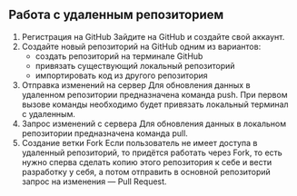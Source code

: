 ## Работа с удаленным репозиторием
1. Регистрация на GitHub
   Зайдите на GitHub и создайте свой аккаунт.
2. Создайте новый репозиторий на GitHub одним из вариантов:
   * создать репозиторий на терминале GitHub
   * привязать существующий локальный репозиторий
   * импортировать код из другого репозитория
3. Отправка изменений на сервер
   Для обновления данных в удаленном репозитории предназначена команда push.
   При первом вызове команды необходимо будет привязать локальный терминал с удаленным.
4. Запрос изменений с сервера
   Для обновления данных в локальном репозитории предназначена команда pull.
5. Создание ветки Fork
   Если пользователь не имеет доступа в удаленный репозиторий, то придётся работать через Fork, 
   то есть нужно сперва сделать копию этого репозитория к себе и вести разработку у себя, 
   а потом отправить в основной репозиторий запрос на изменения — Pull Request.